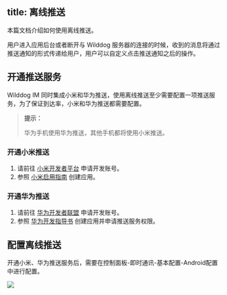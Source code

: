 title: 离线推送
---

本篇文档介绍如何使用离线推送。

用户进入应用后台或者断开与 Wilddog 服务器的连接的时候，收到的消息将通过推送通知的形式传递给用户，用户可以自定义点击推送通知之后的操作。

## 开通推送服务
Wilddog IM 同时集成小米和华为推送，使用离线推送至少需要配置一项推送服务，为了保证到达率，小米和华为推送都需要配置。
<blockquote class="notice">
  <p><strong>提示：</strong></p>
  华为手机使用华为推送，其他手机都将使用小米推送。
</blockquote>

### 开通小米推送
1. 请前往 [小米开发者平台](http://dev.xiaomi.com/console/) 申请开发账号。
2. 参照 [小米启用指南](http://dev.xiaomi.com/doc/?p=1621) 创建应用。

### 开通华为推送
1. 请前往 [华为开发者联盟](http://developer.huawei.com/devunion/ui/devplan.html) 申请开发账号。
2. 参照 [华为开发指导书](http://developer.huawei.com/consumer/cn/wiki/index.php?title=HMS%E5%BC%80%E5%8F%91%E6%8C%87%E5%AF%BC%E4%B9%A6-PUSH%E6%9C%8D%E5%8A%A1%E6%8E%A5%E5%8F%A3) 创建应用并申请推送服务权限。

## 配置离线推送
开通小米、华为推送服务后，需要在控制面板-即时通讯-基本配置-Android配置 中进行配置。

![](http://ocpo37x5v.bkt.clouddn.com/2016-11-26-im%20android%20push.png)







 
